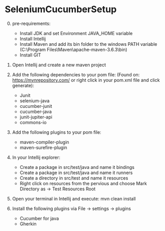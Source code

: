 # SeleniumCucumberSetup

0. pre-requirements:
    - Install JDK and set Environment JAVA_HOME variable
    - Install Intellij  
    - Install Maven and add its bin folder to the windows PATH variable (C:\Program Files\Maven\apache-maven-3.6.3\bin)
    - Install GIT

1. Open Intellij and create a new maven project

2. Add the following dependencies to your pom file:
   (Found on: https://mvnrepository.com/ or right click in your pom.xml file and click generate):
   - Junit 
   - selenium-java 
   - cucumber-junit 
   - cucumber-java 
   - junit-jupiter-api 
   - commons-io

3. Add the following plugins to your pom file: 
    - maven-compiler-plugin 
    - maven-surefire-plugin

4. In your Intellij explorer:
    - Create a package in src/test/java and name it bindings 
    - Create a package in src/test/java and name it runners 
    - Create a directory in src/test and name it resources 
    - Right click on resources from the pervious and choose Mark Directory as -> Test Resources Root

5. Open your terminal in Intellij and execute: mvn clean install

6. Install the following plugins via File -> settings -> plugins 
    - Cucumber for java 
    - Gherkin
